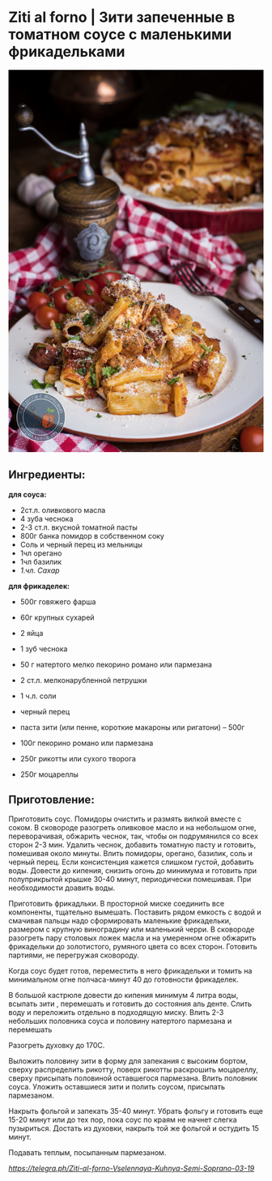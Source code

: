 # Ziti al forno  \| Зити запеченные в томатном соусе с маленькими фрикадельками

![](../../pics/6b240fa5df9353c373272.jpg)

## Ингредиенты:
**для соуса:**
* 2ст.л. оливкового масла
* 4 зуба чеснока
* 2-3 ст.л. вкусной томатной пасты
* 800г банка помидор в собственном соку
* Соль и черный перец из мельницы
* 1чл орегано
* 1чл базилик
* _1.чл. Сахар_

**для фрикаделек:**
* 500г говяжего фарша
* 60г крупных сухарей
* 2 яйца
* 1 зуб чеснока
* 50 г натертого мелко пекорино романо или пармезана
* 2 ст.л. мелконарубленной петрушки
* 1 ч.л. соли
* черный перец

* паста зити (или пенне, короткие макароны или ригатони) – 500г
* 100г пекорино романо или пармезана
* 250г рикотты или сухого творога
* 250г моцареллы

## Приготовление:

Приготовить соус. Помидоры очистить и размять вилкой вместе с соком.  В сковороде разогреть оливковое масло и на небольшом огне, переворачивая, обжарить чеснок, так, чтобы он подрумянился со всех сторон 2-3 мин. Удалить чеснок, добавить томатную пасту и готовить, помешивая около минуты. Влить помидоры, орегано, базилик, соль и черный перец. Если консистенция кажется слишком густой, добавить воды.  Довести до кипения, снизить огонь до минимума и готовить при полуприкрытой крышке 30-40 минут, периодически помешивая. При необходимости доавить воды.

Приготовить фрикадльки. В просторной миске соединить все компоненты, тщательно вымешать. Поставить рядом емкость с водой и смачивая пальцы надо сформировать маленькие фрикадельки, размером с крупную виноградину или маленький черри. В сковороде разогреть пару столовых ложек масла и на умеренном огне обжарить фрикадельки до золотистого, румяного цвета со всех сторон. Готовить партиями, не перегружая сковороду.

Когда соус будет готов, переместить в него фрикадельки и томить на минимальном огне полчаса-минут 40 до готовности фрикаделек.

В большой кастрюле довести до кипения минимум 4 литра воды, всыпать зити , перемешать и готовить до состояния аль денте. Слить воду и переложить отдельно в подходящую миску. Влить 2-3 небольших половника соуса и половину натертого пармезана и перемешать

Разогреть духовку до 170С.

Выложить половину зити в форму для запекания с высоким бортом, сверху распределить рикотту, поверх рикотты раскрошить моцареллу, сверху присыпать половиной оставшегося пармезана. Влить половник соуса. Уложить оставшиеся зити и полить соусом, присыпать пармезаном. 

Накрыть фольгой и запекать 35-40 минут. Убрать фольгу и готовить еще 15-20 минут или до тех пор, пока соус по краям не начнет слегка пузыриться. Достать из духовки, накрыть той же фольгой и остудить 15 минут.

Подавать теплым, посыпанным пармезаном. 

*https://telegra.ph/Ziti-al-forno-Vselennaya-Kuhnya-Semi-Soprano-03-19*

